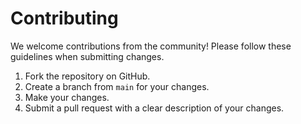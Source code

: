 # Contributing

We welcome contributions from the community! Please follow these guidelines when submitting changes.

1. Fork the repository on GitHub.
2. Create a branch from `main` for your changes.
3. Make your changes.
4. Submit a pull request with a clear description of your changes.